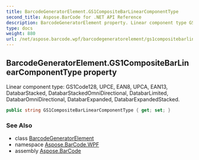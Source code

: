 ```yaml
---
title: BarcodeGeneratorElement.GS1CompositeBarLinearComponentType
second_title: Aspose.BarCode for .NET API Reference
description: BarcodeGeneratorElement property. Linear component type GS1Code128 UPCE EAN8 UPCA EAN13 DatabarStacked DatabarStackedOmniDirectional DatabarLimited DatabarOmniDirectional DatabarExpanded DatabarExpandedStacked
type: docs
weight: 880
url: /net/aspose.barcode.wpf/barcodegeneratorelement/gs1compositebarlinearcomponenttype/
---
```

## BarcodeGeneratorElement.GS1CompositeBarLinearComponentType property

Linear component type: GS1Code128, UPCE, EAN8, UPCA, EAN13, DatabarStacked, DatabarStackedOmniDirectional, DatabarLimited, DatabarOmniDirectional, DatabarExpanded, DatabarExpandedStacked.

```csharp
public string GS1CompositeBarLinearComponentType { get; set; }
```

### See Also

* class [BarcodeGeneratorElement](../)
* namespace [Aspose.BarCode.WPF](../../barcodegeneratorelement/)
* assembly [Aspose.BarCode](../../../)


